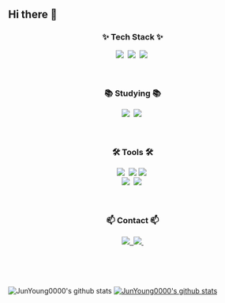 ## Hi there 👋

<!--내용 부분-->
<h3 align="center">✨ Tech Stack ✨</h3>
<div align="center">
  <img src="https://img.shields.io/badge/html5-E34F26.svg?style=for-the-badge&logo=html5&logoColor=white" />&nbsp
  <img src="https://img.shields.io/badge/css3-1572B6.svg?style=for-the-badge&logo=css3&logoColor=white" />&nbsp
  <img src="https://img.shields.io/badge/javascript-F7DF1E.svg?style=for-the-badge&logo=javascript&logoColor=20232a" />&nbsp
</div>

<br>
<br>

<h3 align="center">📚 Studying 📚</h3>
<div align="center">
  <img src="https://img.shields.io/badge/React%20Query-FF4154?style=for-the-badge&logo=react%20query&logoColor=white" />&nbsp
  <img src="https://img.shields.io/badge/springboot?style=for-the-badge&logo=springboot&logoColor=white" />&nbsp
</div>

<br>
<br>

<h3 align="center">🛠 Tools 🛠</h3>
<div align="center">
  <img src="https://img.shields.io/badge/git-F05033.svg?style=for-the-badge&logo=git&logoColor=white" />&nbsp
  <img src="https://img.shields.io/badge/gitlab-20232a.svg?style=for-the-badge&logo=gitlab&logoColor=61DAFB" />
  <img src="https://img.shields.io/badge/github-181717.svg?style=for-the-badge&logo=github&logoColor=white" />&nbsp
</div>

<div align="center">
  <img src="https://img.shields.io/badge/Notion-F3F3F3.svg?style=for-the-badge&logo=notion&logoColor=black" />&nbsp
  <img src="https://img.shields.io/badge/figma-F24E1E.svg?style=for-the-badge&logo=figma&logoColor=white" />&nbsp
</div>

<br>
<br>

<h3 align="center">📫 Contact 📫</h3>
<div align="center">
  <a href="https://jy00-diary.tistory.com">
    <img src="https://img.shields.io/badge/Tistory-FF5A4A?style=for-the-badge&logo=tistory&logoColor=white" />&nbsp
  </a>
  <a href="mailto:define1304@gmail.com">
    <img
      src="https://img.shields.io/badge/define1304@gmail.com-D14836?style=for-the-badge&logo=gmail&logoColor=white"/>&nbsp
  </a>
</div>

<br>
<br>
<br>
<br>

![JunYoung0000's github stats](https://github-readme-stats.vercel.app/api?username=JunYoung0000&show_icons=true)
[![JunYoung0000's github stats](https://github-readme-stats.vercel.app/api/top-langs/?username=JunYoung0000&show_icons=true&hide_border=true&title_color=004386&icon_color=004386&layout=compact)](https://github.com/JunYoung0000)
